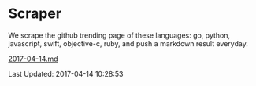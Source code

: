 # Scraper

We scrape the github trending page of these languages: go, python, javascript, swift, objective-c, ruby, and push a markdown result everyday.

[2017-04-14.md](https://github.com/henson/Scraper/blob/master/2017-04-14.md)

Last Updated: 2017-04-14 10:28:53